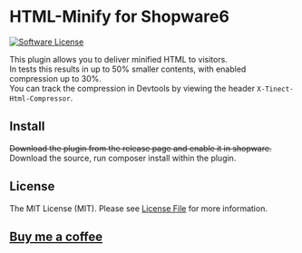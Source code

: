 # HTML-Minify for Shopware6

[![Software License](https://img.shields.io/badge/license-MIT-brightgreen.svg?style=flat-square)](LICENSE.md)

This plugin allows you to deliver minified HTML to visitors.  
In tests this results in up to 50% smaller contents, with enabled compression up to 30%.  
You can track the compression in Devtools by viewing the header `X-Tinect-Html-Compressor`.

## Install

~~Download the plugin from the release page and enable it in shopware.~~  
Download the source, run composer install within the plugin.

## License

The MIT License (MIT). Please see [License File](LICENSE.md) for more information.

## [Buy me a coffee](https://www.paypal.me/tinect/)
